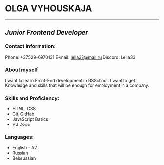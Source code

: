 # **OLGA VYHOUSKAJA**
---------------------------------------------------------------------------
## ***Junior Frontend Developer***
### Contact information:

Phone: +37529-6970131
E-mail: lelia33@mail.ru
Discord: Lelia33

### About myself
I want to learn Front-End development in RSSchool. I want to get Knowledge and skills that will be enough for employment in a company.

### Skills and Proficiency:

* HTML, CSS
* Git, GitHab
* JavaScript Basics
* VS Code

### Languages:

* English - A2
* Russian
* Belarussian